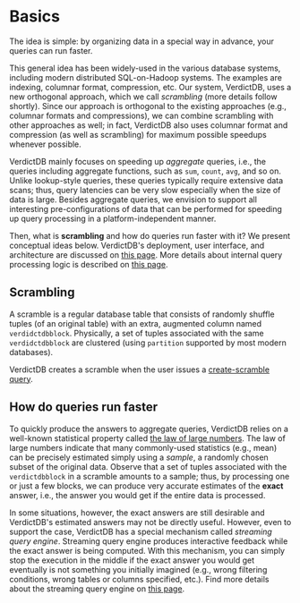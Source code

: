 # Basics

The idea is simple: by organizing data in a special way in advance, your queries can run faster.

This general idea has been widely-used in the various database systems, including modern distributed SQL-on-Hadoop systems. The examples are indexing, columnar format, compression, etc. Our system, VerdictDB, uses a new orthogonal approach, which we call *scrambling* (more details follow shortly).
Since our approach is orthogonal to the existing approaches (e.g., columnar formats and compressions), we can combine scrambling with other approaches as well;
in fact, VerdictDB also uses columnar format and compression (as well as scrambling) for maximum possible speedups whenever possible.

VerdictDB mainly focuses on speeding up *aggregate* queries, i.e., the queries including aggregate functions, such as `sum`, `count`, `avg`, and so on. Unlike lookup-style queries, these queries typically require extensive data scans; thus, query latencies can be very slow especially when the size of data is large. Besides aggregate queries, we envision to support all interesting pre-configurations of data that can be performed for speeding up query processing in a platform-independent manner.

Then, what is **scrambling** and how do queries run faster with it? We present conceptual ideas below. VerdictDB's deployment, user interface, and architecture are discussed on [this page](/how_it_works/architecture). More details about internal query processing logic is described on [this page](/how_it_works/query_processing).


## Scrambling

A scramble is a regular database table that consists of randomly shuffle tuples (of an original table) with an extra, augmented column named `verdidctdbblock`. Physically, a set of tuples associated with the same `verdidctdbblock` are clustered (using `partition` supported by most modern databases).

VerdictDB creates a scramble when the user issues a [create-scramble query](/getting_started/scrambling).


## How do queries run faster

To quickly produce the answers to aggregate queries, VerdictDB relies on a well-known statistical property called [the law of large numbers](https://en.wikipedia.org/wiki/Law_of_large_numbers). The law of large numbers indicate that many commonly-used statistics (e.g., mean) can be precisely estimated simply using a *sample*, a randomly chosen subset of the original data. Observe that a set of tuples associated with the `verdictdbblock` in a scramble amounts to a sample; thus, by processing one or just a few blocks, we can produce very accurate estimates of the **exact** answer, i.e., the answer you would get if the entire data is processed.

In some situations, however, the exact answers are still desirable and VerdictDB's estimated answers may not be directly useful. However, even to support the case, VerdictDB has a special mechanism called *streaming query engine*. Streaming query engine produces interactive feedback while the exact answer is being computed. With this mechanism, you can simply stop the execution in the middle if the exact answer you would get eventually is not something you initially imagined (e.g., wrong filtering conditions, wrong tables or columns specified, etc.). Find more details about the streaming query engine on [this page](/how_it_works/query_processing).
